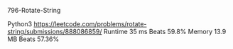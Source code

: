 796-Rotate-String

Python3
https://leetcode.com/problems/rotate-string/submissions/888086859/
Runtime
35 ms
Beats
59.8%
Memory
13.9 MB
Beats
57.36%
